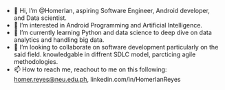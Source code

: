 - 👋 Hi, I’m @HomerIan, aspiring Software Engineer, Android developer, and Data scientist.
- 👀 I’m interested in Android Programming and Artificial Intelligence.
- 🌱 I’m currently learning Python and data science to deep dive on data analytics and handling big data.
- 💞️ I’m looking to collaborate on software development particularly on the said field. knowledgable in diffrent SDLC model, parcticing agile methodologies.
- 📫 How to reach me, reachout to me on this following: homer.reyes@neu.edu.ph, linkedin.com/in/HomerIanReyes

<!---
HomerIan/HomerIan is a ✨ special ✨ repository because its `README.md` (this file) appears on your GitHub profile.
You can click the Preview link to take a look at your changes.
--->
